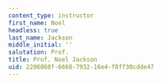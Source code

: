 ```yaml
---
content_type: instructor
first_name: Noel
headless: true
last_name: Jackson
middle_initial: ''
salutation: Prof.
title: Prof. Noel Jackson
uid: 2286868f-6668-7932-16e4-f8ff30cdde47
---
```

